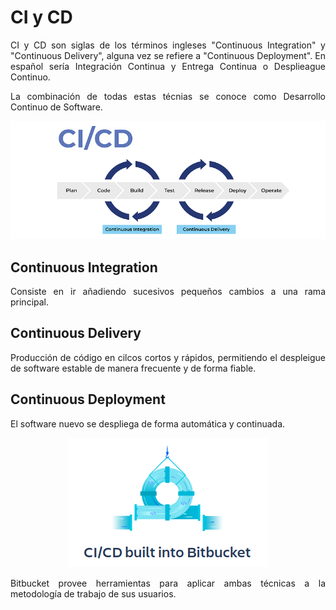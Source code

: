 <div align="justify">

# CI y CD

CI y CD son siglas de los términos ingleses "Continuous Integration" y "Continuous Delivery", alguna vez se refiere a "Continuous Deployment". En español sería Integración Continua y Entrega Continua o Desplieague Continuo. 

La combinación de todas estas técnias se conoce como Desarrollo Continuo de Software.

<div style="text-align: center;">
    <img src="img/cicd.png">
</div>

## Continuous Integration

Consiste en ir añadiendo sucesivos pequeños cambios a una rama principal. 

## Continuous Delivery

Producción de código en cilcos cortos y rápidos, permitiendo el despleigue de software estable de manera frecuente y de forma fiable.

## Continuous Deployment

El software nuevo se despliega de forma automática y continuada.

<div style="text-align: center;">
    <img src="img/cicdbit.png">
</div>

Bitbucket provee herramientas para aplicar ambas técnicas a la metodología de trabajo de sus usuarios.

</div>






